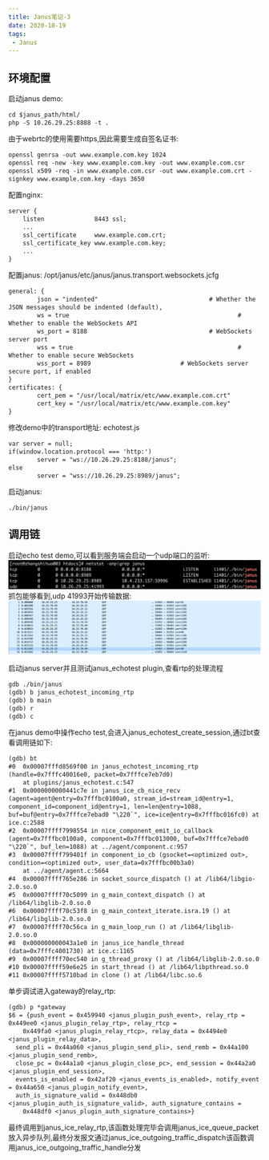 ```yaml
---
title: Janus笔记-3
date: 2020-10-19
tags:
 - Janus
---
```


## 环境配置
启动janus demo:
```
cd $janus_path/html/
php -S 10.26.29.25:8888 -t .
```

由于webrtc的使用需要https,因此需要生成自签名证书:
```
openssl genrsa -out www.example.com.key 1024
openssl req -new -key www.example.com.key -out www.example.com.csr
openssl x509 -req -in www.example.com.csr -out www.example.com.crt -signkey www.example.com.key -days 3650
```

配置nginx:
```
server {
    listen              8443 ssl;
    ...
    ssl_certificate     www.example.com.crt;
    ssl_certificate_key www.example.com.key;
    ...
}
```
配置janus:
/opt/janus/etc/janus/janus.transport.websockets.jcfg
```
general: {
        json = "indented"                               # Whether the JSON messages should be indented (default),
        ws = true                                               # Whether to enable the WebSockets API
        ws_port = 8188                                  # WebSockets server port
        wss = true                                              # Whether to enable secure WebSockets
        wss_port = 8989                         # WebSockets server secure port, if enabled
}
certificates: {
        cert_pem = "/usr/local/matrix/etc/www.example.com.crt"
        cert_key = "/usr/local/matrix/etc/www.example.com.key"
}
```
修改demo中的transport地址:
echotest.js
```
var server = null;
if(window.location.protocol === 'http:')
        server = "ws://10.26.29.25:8188/janus";
else
        server = "wss://10.26.29.25:8989/janus";
```
启动janus:
```
./bin/janus
```

## 调用链

启动echo test demo,可以看到服务端会启动一个udp端口的监听:
![janus1](/img/janus-1.png)
抓包能够看到,udp 41993开始传输数据:
![janus1](/img/janus-2.png)


启动janus server并且测试janus_echotest plugin,查看rtp的处理流程
```
gdb ./bin/janus
(gdb) b janus_echotest_incoming_rtp
(gdb) b main
(gdb) r
(gdb) c

```
在janus demo中操作echo test,会进入janus_echotest_create_session,通过bt查看调用链如下:
```
(gdb) bt
#0  0x00007fffd8569f00 in janus_echotest_incoming_rtp (handle=0x7fffc40016e0, packet=0x7fffce7eb7d0)
    at plugins/janus_echotest.c:547
#1  0x0000000000441c7e in janus_ice_cb_nice_recv (agent=agent@entry=0x7fffbc0100a0, stream_id=stream_id@entry=1, component_id=component_id@entry=1, len=len@entry=1088, buf=buf@entry=0x7fffce7ebad0 "\220`", ice=ice@entry=0x7fffbc016fc0) at ice.c:2588
#2  0x00007ffff7998554 in nice_component_emit_io_callback (agent=0x7fffbc0100a0, component=0x7fffbc013000, buf=0x7fffce7ebad0 "\220`", buf_len=1088) at ../agent/component.c:957
#3  0x00007ffff799401f in component_io_cb (gsocket=<optimized out>, condition=<optimized out>, user_data=0x7fffbc00b3a0)
    at ../agent/agent.c:5664
#4  0x00007ffff765e286 in socket_source_dispatch () at /lib64/libgio-2.0.so.0
#5  0x00007ffff70c5099 in g_main_context_dispatch () at /lib64/libglib-2.0.so.0
#6  0x00007ffff70c53f8 in g_main_context_iterate.isra.19 () at /lib64/libglib-2.0.so.0
#7  0x00007ffff70c56ca in g_main_loop_run () at /lib64/libglib-2.0.so.0
#8  0x000000000043a1e0 in janus_ice_handle_thread (data=0x7fffc4001730) at ice.c:1165
#9  0x00007ffff70ec540 in g_thread_proxy () at /lib64/libglib-2.0.so.0
#10 0x00007ffff59e6e25 in start_thread () at /lib64/libpthread.so.0
#11 0x00007ffff5710bad in clone () at /lib64/libc.so.6

```
单步调试进入gateway的relay_rtp:
```
(gdb) p *gateway
$6 = {push_event = 0x459940 <janus_plugin_push_event>, relay_rtp = 0x449ee0 <janus_plugin_relay_rtp>, relay_rtcp =
    0x449fa0 <janus_plugin_relay_rtcp>, relay_data = 0x4494e0 <janus_plugin_relay_data>,
  send_pli = 0x44a060 <janus_plugin_send_pli>, send_remb = 0x44a100 <janus_plugin_send_remb>,
  close_pc = 0x44a1a0 <janus_plugin_close_pc>, end_session = 0x44a2a0 <janus_plugin_end_session>,
  events_is_enabled = 0x42af20 <janus_events_is_enabled>, notify_event = 0x44a650 <janus_plugin_notify_event>,
  auth_is_signature_valid = 0x448db0 <janus_plugin_auth_is_signature_valid>, auth_signature_contains =
    0x448df0 <janus_plugin_auth_signature_contains>}
```

最终调用到janus_ice_relay_rtp,该函数处理完毕会调用janus_ice_queue_packet放入异步队列,最终分发报文通过janus_ice_outgoing_traffic_dispatch该函数调用janus_ice_outgoing_traffic_handle分发
